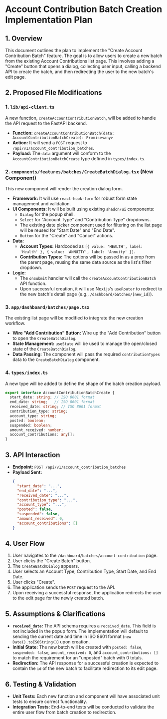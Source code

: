 # Account Contribution Batch Creation Implementation Plan

## 1. Overview

This document outlines the plan to implement the "Create Account Contribution Batch" feature. The goal is to allow users to create a new batch from the existing Account Contributions list page. This involves adding a "Create" button that opens a dialog, collecting user input, calling a backend API to create the batch, and then redirecting the user to the new batch's edit page.

## 2. Proposed File Modifications

### 1. `lib/api-client.ts`

A new function, `createAccountContributionBatch`, will be added to handle the API request to the FastAPI backend.

- **Function:** `createAccountContributionBatch(data: AccountContributionBatchCreate): Promise<any>`
- **Action:** It will send a `POST` request to `/api/v1/account_contribution_batches`.
- **Payload:** The `data` argument will conform to the `AccountContributionBatchCreate` type defined in `types/index.ts`.

### 2. `components/features/batches/CreateBatchDialog.tsx` (New Component)

This new component will render the creation dialog form.

- **Framework:** It will use `react-hook-form` for robust form state management and validation.
- **UI Components:** It will be built using existing `shadcn/ui` components:
    - `Dialog` for the popup shell.
    - `Select` for "Account Type" and "Contribution Type" dropdowns.
    - The existing date picker component used for filtering on the list page will be reused for "Start Date" and "End Date".
    - `Button` for the "Create" and "Cancel" actions.
- **Data:**
    - **Account Types:** Hardcoded as `[{ value: 'HEALTH', label: 'Health' }, { value: 'ANNUITY', label: 'Annuity' }]`.
    - **Contribution Types:** The options will be passed in as a prop from the parent page, reusing the same data source as the list's filter dropdown.
- **Logic:**
    - The `onSubmit` handler will call the `createAccountContributionBatch` API function.
    - Upon successful creation, it will use Next.js's `useRouter` to redirect to the new batch's detail page (e.g., `/dashboard/batches/[new_id]`).

### 3. `app/dashboard/batches/page.tsx`

The existing list page will be modified to integrate the new creation workflow.

- **Wire "Add Contribution" Button:** Wire up the "Add Contribution" button to open the `CreateBatchDialog`.
- **State Management:** `useState` will be used to manage the open/closed state of the `CreateBatchDialog`.
- **Data Passing:** The component will pass the required `contributionTypes` data to the `CreateBatchDialog` component.

### 4. `types/index.ts`

A new type will be added to define the shape of the batch creation payload.

```typescript
export interface AccountContributionBatchCreate {
  start_date: string; // ISO 8601 format
  end_date: string;   // ISO 8601 format
  received_date: string; // ISO 8601 format
  contribution_type: string;
  account_type: string;
  posted: boolean;
  suspended: boolean;
  amount_received: number;
  account_contributions: any[];
}
```

## 3. API Interaction

- **Endpoint:** `POST /api/v1/account_contribution_batches`
- **Payload Sent:**
  ```json
  {
    "start_date": "...",
    "end_date": "...",
    "received_date": "...",
    "contribution_type": "...",
    "account_type": "...",
    "posted": false,
    "suspended": false,
    "amount_received": 0,
    "account_contributions": []
  }
  ```

## 4. User Flow

1.  User navigates to the `/dashboard/batches/account-contribution` page.
2.  User clicks the "Create Batch" button.
3.  The `CreateBatchDialog` appears.
4.  User selects an Account Type, Contribution Type, Start Date, and End Date.
5.  User clicks "Create".
6.  The application sends the `POST` request to the API.
7.  Upon receiving a successful response, the application redirects the user to the edit page for the newly created batch.

## 5. Assumptions & Clarifications

- **`received_date`:** The API schema requires a `received_date`. This field is not included in the popup form. The implementation will default to sending the current date and time in ISO 8601 format (`new Date().toISOString()`) upon creation.
- **Initial State:** The new batch will be created with `posted: false`, `suspended: false`, `amount_received: 0`, and `account_contributions: []` to match the requirement for an "unposted" batch with 0 totals.
- **Redirection:** The API response for a successful creation is expected to contain the `id` of the new batch to facilitate redirection to its edit page.

## 6. Testing & Validation
- **Unit Tests:** Each new function and component will have associated unit tests to ensure correct functionality.
- **Integration Tests:** End-to-end tests will be conducted to validate the entire user flow from batch creation to redirection.
